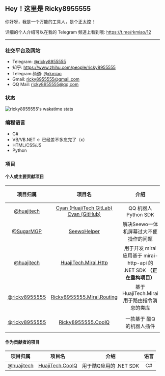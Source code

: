 ## Hey！这里是 Ricky8955555

你好呀，我是一个万能的工具人，是个正太控！

详细的个人介绍可以在我的 Telegram 频道上看到哦: https://t.me/rkmiao/12

---

### 社交平台及网站
- Telegram: [@ricky8955555](https://t.me/ricky8955555)
- 知乎: https://www.zhihu.com/people/ricky8955555
- Telegram 频道: [@rkmiao](https://t.me/rkmiao)
- Gmail: [ricky8955555@gmail.com](mailto:ricky8955555@gmail.com)
- QQ Mail: [ricky8955555@qq.com](mailto:ricky8955555@qq.com)

### 状态

<!-- ![Top Langs](https://github-readme-stats.vercel.app/api/top-langs/?username=ricky8955555&&layout=compact)
![ricky8955555's stats](https://github-readme-stats.vercel.app/api?username=ricky8955555&show_icons=true&count_private=true&include_all_commits=true) -->
![ricky8955555's wakatime stats](https://github-readme-stats.vercel.app/api/wakatime?username=ricky8955555)

### 编程语言

- C#
- VB/VB.NET <- 已经差不多忘完了（x）
- HTML/CSS/JS
- Python

### 项目

#### 个人或主要贡献项目

|项目归属|项目名|介绍|语言|框架 / SDK|状态|
|:----:|:----:|:----:|:----:|:----:|:----:|
|[@huajitech](https://github.com/huajitech)|[Cyan (HuajiTech GitLab)](https://gitlab.huajitech.net/huajitech/cyan)<br>[Cyan (GitHub)](https://github.com/huajitech/cyan)|QQ 机器人 Python SDK|Python|Python 3.7+|归档|
|[@SugarMGP](https://github.com/SugarMGP)|[SeewoHelper](https://github.com/Mo-Ink/SeewoHelper)|解决Seewo一体机屏幕过大不便操作的问题|C#|.NET 5.0|不活跃|
|[@huajitech](https://github.com/huajitech)|[HuajiTech.Mirai.Http](https://github.com/huajitech/mirai-http-dotnet-sdk)|用于开发 mirai 应用基于 mirai-http-api 的 .NET SDK **（正在重构项目）**|C#|.NET Standard 2.1|停更|
|[@ricky8955555](https://gitlab.huajitech.net/Ricky8955555)|[Ricky8955555.Mirai.Routing](https://gitlab.huajitech.net/Ricky8955555/mirai-routing)|基于 HuajiTech.Mirai 用于路由指令消息的类库|C#|.NET 5.0 / [HuajiTech.Mirai](https://github.com/huajitech/mirai-http-dotnet-sdk)|停更|
|[@ricky8955555](https://github.com/ricky8955555)|[Ricky8955555.CoolQ](https://github.com/ricky8955555/Ricky8955555.CoolQ)|一款基于 酷Q 的机器人插件|C#|.NET Framework 4.7.2 / [HuajiTech.CoolQ](https://github.com/huajitech/coolq-dotnet-sdk)|停更|

#### 作为贡献者的项目
|项目归属|项目名|介绍|语言|
|:----:|:----:|:----:|:----:|
|[@huajitech](https://github.com/huajitech)|[HuajiTech.CoolQ](https://github.com/huajitech/coolq-dotnet-sdk)|用于酷Q应用的 .NET SDK|C#|
